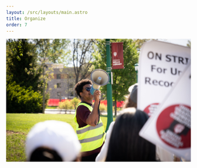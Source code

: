 ```yaml
---
layout: /src/layouts/main.astro
title: Organize
order: 7
---
```


![<#caption#>](../media/AM2A9671.jpg)
